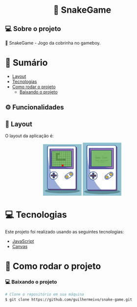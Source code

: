 <div align="center">
    <h1>🐍 SnakeGame</h1>
</div>

## 💻 Sobre o projeto

🐍 SnakeGame - Jogo da cobrinha no gameboy.

# :scroll: Sumário

- [Layout](#🎨-Layout)
- [Tecnologias](#computer-tecnologias)
- [Como rodar o projeto](#construction_worker-como-rodar-o-projeto)
    - [Baixando o projeto](#computer-baixando-o-projeto)

## ⚙️ Funcionalidades

## 🎨 Layout

O layout da aplicação é:

<div align="center">
    <img width="25%" src="https://github.com/guilhermeivo/snake-game/blob/master/.github/InGameScreen.png" alt="SnakeGame" title="SnakeGame" />
    <img width="25%" src="https://github.com/guilhermeivo/snake-game/blob/master/.github/GameOverScreen.png" alt="SnakeGame" title="SnakeGame" />
</div>

# :computer: Tecnologias

Este projeto foi realizado usando as seguintes tecnologias:

<ul>
  <li><a href="https://www.javascript.com/">JavaScript</a></li>
  <li><a href="https://developer.mozilla.org/docs/Web/API/Canvas_API">Canvas</a></li>
</ul>

# :construction_worker: Como rodar o projeto

### :computer: Baixando o projeto

```bash
# Clone o repositório em sua máquina
$ git clone https://github.com/guilhermeivo/snake-game.git
```
